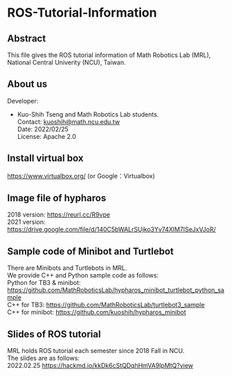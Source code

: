 # ROS-Tutorial-Information

## Abstract
This file gives the ROS tutorial information of Math Robotics Lab (MRL), National Central Univerity (NCU), Taiwan.

## About us
Developer:   
* Kuo-Shih Tseng and Math Robotics Lab students.  
Contact: kuoshih@math.ncu.edu.tw   
Date: 2022/02/25  
License: Apache 2.0  

## Install virtual box
https://www.virtualbox.org/ (or Google：Virtualbox)

## Image file of hypharos
2018 version: https://reurl.cc/R9vpe  
2021 version: https://drive.google.com/file/d/140C5bWALrSUjko3Yv74XlM7lSeJxVJoR/

## Sample code of Minibot and Turtlebot
There are Minibots and Turtlebots in MRL.  
We provide C++ and Python sample code as follows:  
Python for TB3 & minibot: https://github.com/MathRoboticsLab/hypharos_minibot_turtlebot_python_sample   
C++ for TB3: https://github.com/MathRoboticsLab/turtlebot3_sample    
C++ for minibot: https://github.com/kuoshih/hypharos_minibot   

## Slides of ROS tutorial
MRL holds ROS tutorial each semester since 2018 Fall in NCU.  
The slides are as follows:  
2022.02.25 https://hackmd.io/kkDk6cStQDqhHmVA9lpMtQ?view



